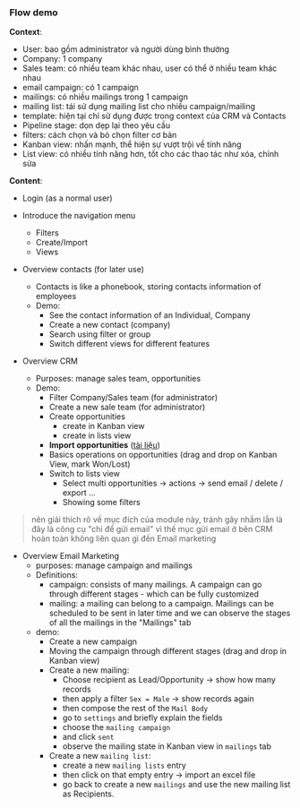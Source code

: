 ### Flow demo

**Context**:
- User: bao gồm administrator và người dùng bình thường
- Company: 1 company
- Sales team: có nhiều team khác nhau, user có thể ở nhiều team khác nhau
- email campaign: có 1 campaign
- mailings: có nhiều mailings trong 1 campaign
- mailing list: tái sử dụng mailing list cho nhiều campaign/mailing 
- template: hiện tại chỉ sử dụng được trong context của CRM và Contacts
- Pipeline stage: dọn dẹp lại theo yêu cầu
- filters: cách chọn và bỏ chọn filter cơ bản
- Kanban view: nhấn mạnh, thể hiện sự vượt trội về tính năng  
- List view: có nhiều tính năng hơn, tốt cho các thao tác như xóa, chỉnh sửa

**Content**:
- Login (as a normal user)
- Introduce the navigation menu
	- Filters 
	- Create/Import
	- Views

- Overview contacts (for later use)
	- Contacts is like a phonebook, storing contacts information of employees
	- Demo:
		- See the contact information of an Individual, Company
		- Create a new contact (company)
		- Search using filter or group
		- Switch different views for different features


- Overview CRM
	- Purposes: manage sales team, opportunities
	- Demo:
		- Filter Company/Sales team (for administrator)
		- Create a new sale team (for administrator)
		- Create opportunities
			- create in Kanban view 
			- create in lists view
		- **Import opportunities** ([tài liệu](https://docs.google.com/document/d/1ENY5P7gjBctQf0rYLNGJBLauQNFkLoYB/edit))
		- Basics operations on opportunities (drag and drop on Kanban View, mark Won/Lost)
		- Switch to lists view
			- Select multi opportunities -> actions -> send email / delete / export ...
			- Showing some filters 

> nên giải thích rõ về mục đích của module này, tránh gây nhầm lẫn là đây là công cụ "chỉ để gửi email" vì thế mục gửi email ở bên CRM hoàn toàn không liên quan gì đến Email marketing 
- Overview Email Marketing
	- purposes: manage campaign and mailings
	- Definitions:
		- campaign: consists of many mailings. A campaign can go through different stages - which can be fully customized
		- mailing: a mailing can belong to a campaign. Mailings can be scheduled to be sent in later time and we can observe the stages of all the mailings in the "Mailings" tab
	- demo:
		- Create a new campaign
		- Moving the campaign through different stages (drag and drop in Kanban view)
		- Create a new mailing:
			- Choose recipient as Lead/Opportunity -> show how many records
			- then apply a filter `Sex = Male` -> show records again
			- then compose the rest of the `Mail Body` 
			- go to `settings` and briefly explain the fields
			- choose the `mailing campaign`
			- and click `sent`
			- observe the mailing state in Kanban view in `mailings` tab 
		- Create a new `mailing list`:
			- create a new `mailing lists` entry
			- then click on that empty entry -> import an excel file
			- go back to create a new `mailings` and use the new mailing list as Recipients.
